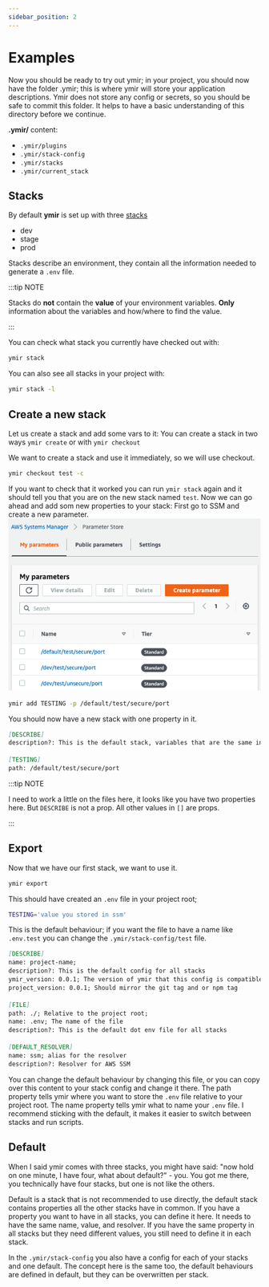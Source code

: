 ```yaml
---
sidebar_position: 2
---
```


# Examples

Now you should be ready to try out ymir; in your project, you should now have the folder .ymir; this is where ymir will store your application descriptions.
Ymir does not store any config or secrets, so you should be safe to commit this folder. It helps to have a basic understanding of this directory before we continue.

**.ymir/** content:

- `.ymir/plugins`
- `.ymir/stack-config`
- `.ymir/stacks`
- `.ymir/current_stack`

## Stacks

By default **ymir** is set up with three [stacks](../concepts/stack-file.md)

- dev
- stage
- prod

Stacks describe an environment, they contain all the information needed to generate a `.env` file.

:::tip NOTE

Stacks do **not** contain the **value** of your environment variables. **Only** information about the variables and how/where to find the value.

:::

You can check what stack you currently have checked out with:

```bash
ymir stack
```

You can also see all stacks in your project with:

```bash
ymir stack -l
```

## Create a new stack

Let us create a stack and add some vars to it:
You can create a stack in two ways `ymir create` or with `ymir checkout`

We want to create a stack and use it immediately, so we will use checkout.

```bash
ymir checkout test -c
```

If you want to check that it worked you can run `ymir stack` again and it should tell you that you are on the new stack named `test`.
Now we can go ahead and add som new properties to your stack:
First go to SSM and create a new parameter.
![SSM](./img/ssm.png)

```bash
ymir add TESTING -p /default/test/secure/port
```

You should now have a new stack with one property in it.

```md title=".ymir/stacks/test"
[DESCRIBE]
description?: This is the default stack, variables that are the same in all stacks should be defined here

[TESTING]
path: /default/test/secure/port
```

:::tip NOTE

I need to work a little on the files here, it looks like you have two properties here. But `DESCRIBE` is not a prop. All other values in `[]` are props.

:::

## Export

Now that we have our first stack, we want to use it.

```bash
ymir export
```

This should have created an `.env` file in your project root;

```sh title=".env"
TESTING='value you stored in ssm'
```

This is the default behaviour; if you want the file to have a name like `.env.test` you can change the `.ymir/stack-config/test` file.

```md title=".ymir/stack-config/default"
[DESCRIBE]
name: project-name;
description?: This is the default config for all stacks
ymir_version: 0.0.1; The version of ymir that this config is compatible with
project_version: 0.0.1; Should mirror the git tag and or npm tag

[FILE]
path: ./; Relative to the project root;
name: .env; The name of the file
description?: This is the default dot env file for all stacks

[DEFAULT_RESOLVER]
name: ssm; alias for the resolver
description?: Resolver for AWS SSM
```

You can change the default behaviour by changing this file, or you can copy over this content to your stack config and change it there.
The path property tells ymir where you want to store the `.env` file relative to your project root. The name property tells ymir what to name your `.env` file.
I recommend sticking with the default, it makes it easier to switch between stacks and run scripts.

## Default

When I said ymir comes with three stacks, you might have said: "now hold on one minute, I have four, what about default?" - you.
You got me there, you technically have four stacks, but one is not like the others.

Default is a stack that is not recommended to use directly, the default stack contains properties all the other stacks have in common. If you have a property you want to have in all stacks, you can define it here. It needs to have the same name, value, and resolver. If you have the same property in all stacks but they need different values, you still need to define it in each stack.

In the `.ymir/stack-config` you also have a config for each of your stacks and one default. The concept here is the same too, the default behaviours are defined in default, but they can be overwritten per stack.
